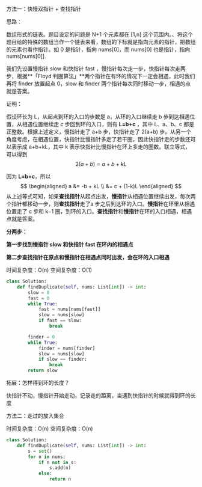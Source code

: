 方法一：快慢双指针 + 查找指针

思路：

数组形式的链表。题目设定的问题是 N+1 个元素都在 [1,n] 这个范围内。、将这个题目给的特殊的数组当作一个链表来看，数组的下标就是指向元素的指针，把数组的元素也看作指针。如 0 是指针，指向 nums[0]，而 nums[0] 也是指针，指向 nums[nums[0]].

我们先设置慢指针 slow 和快指针 fast ，慢指针每次走一步，快指针每次走两步，根据**「Floyd 判圈算法」**两个指针在有环的情况下一定会相遇，此时我们再将 finder 放置起点 0，slow 和 finder 两个指针每次同时移动一步，相遇的点就是答案。

证明：

假设环长为 L，从起点到环的入口的步数是 a，从环的入口继续走 b 步到达相遇位置，从相遇位置继续走 c 步回到环的入口，则有 **L=b+c**  ，其中 L、a、b、c 都是正整数。根据上述定义，慢指针走了 a+b 步，快指针走了 2(a+b) 步。从另一个角度考虑，在相遇位置，快指针比慢指针多走了若干圈，因此快指针走的步数还可以表示成 a+b+kL，其中 k 表示快指针比慢指针在环上多走的圈数。联立等式，可以得到
$$
2(a + b) = a + b + kL
$$

因为  **L=b+c**，所以
$$
\begin{aligned}
a &= -b + kL \\
&= c + (1-k)L
\end{aligned}
$$
从上述等式可知，如果**查找指针**从起点出发，**慢指针**从相遇位置继续出发，每次两个指针都移动一步，则**查找指针**走了a 步之后到达环的入口。**慢指针**在环里从相遇位置走了 c 步和 k−1 圈，到环的入口。**查找指针**和**慢指针**在环的入口相遇，相遇点就是答案。

**分两步：**

**第一步找到慢指针 slow 和快指针 fast 在环内的相遇点**

**第二步查找指针在原点和慢指针在相遇点同时出发，会在环的入口相遇**


时间复杂度：O(n)  空间复杂度：O(1)

```python
class Solution:
    def findDuplicate(self, nums: List[int]) -> int:
        slow = 0
        fast = 0
        while True:
            fast = nums[nums[fast]]
            slow = nums[slow]
            if fast == slow:
                break

        finder = 0
        while True:
            finder = nums[finder]
            slow = nums[slow]
            if slow == finder:
                break
        return slow
```

拓展：怎样得到环的长度？

快指针不动，慢指针开始走动，记录走的距离，当遇到快指针的时候就得到环的长度





方法二：走过的放入集合

时间复杂度：O(n)  空间复杂度：O(n)

```python
class Solution:
    def findDuplicate(self, nums: List[int]) -> int:
        s = set()
        for n in nums:
            if n not in s:
                s.add(n)
            else:
                return n
```

